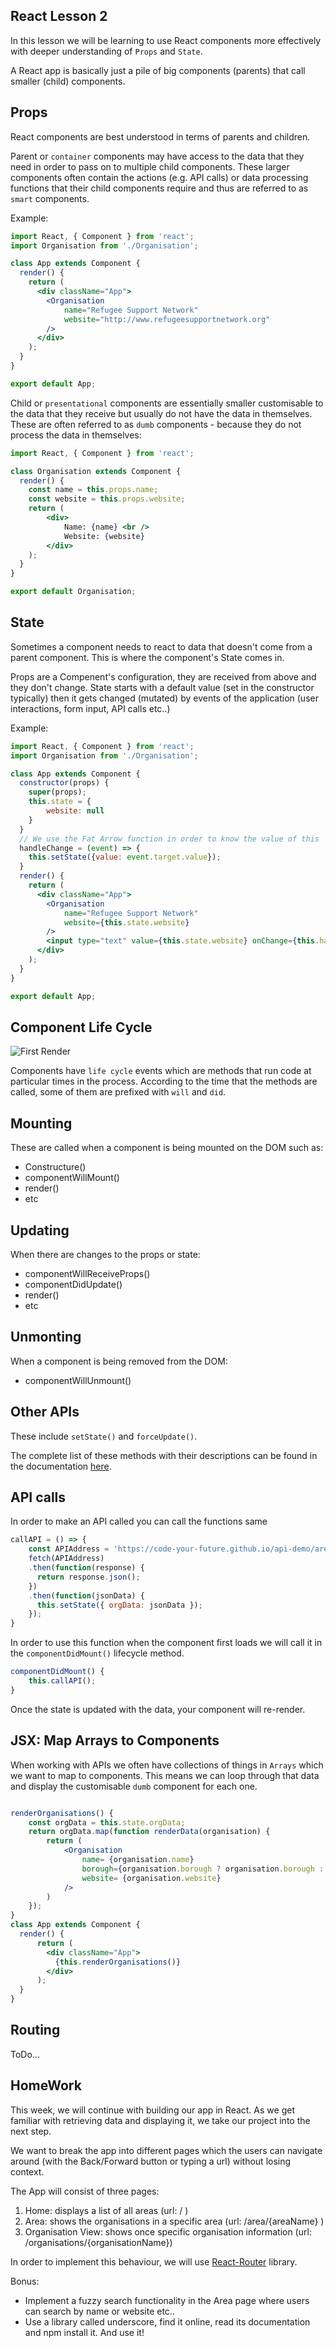 React Lesson 2
---
In this lesson we will be learning to use React components more effectively with deeper understanding of `Props` and `State`.

A React app is basically just a pile of big components (parents) that call smaller (child) components.

Props
---
React components are best understood in terms of parents and children.

Parent or `container` components may have access to the data that they need in order to pass on to multiple child components. These larger components often contain the actions (e.g. API calls) or data processing functions that their child components require and thus are referred to as `smart` components.

Example:
```jsx
import React, { Component } from 'react';
import Organisation from './Organisation';

class App extends Component {
  render() {
    return (
      <div className="App">
        <Organisation
            name="Refugee Support Network"
            website="http://www.refugeesupportnetwork.org"
        />
      </div>
    );
  }
}

export default App;

```

Child or `presentational` components are essentially smaller customisable to the data that they receive but usually do not have the data in themselves. These are often referred to as `dumb` components - because they do not process the data in themselves:

```jsx
import React, { Component } from 'react';

class Organisation extends Component {
  render() {
    const name = this.props.name;
    const website = this.props.website;
    return (
        <div>
            Name: {name} <br />
            Website: {website}
        </div>
    );
  }
}

export default Organisation;

```


State
---
Sometimes a component needs to react to data that doesn't come from a parent component. This is where the component's State comes in.

Props are a Compenent's configuration, they are received from above and they don't change.
State starts with a default value (set in the constructor typically) then it gets changed (mutated) by events of the application (user interactions, form input, API calls etc..)


Example:
```jsx
import React, { Component } from 'react';
import Organisation from './Organisation';

class App extends Component {
  constructor(props) {
    super(props);
    this.state = {
        website: null
    }
  }
  // We use the Fat Arrow function in order to know the value of this
  handleChange = (event) => {
    this.setState({value: event.target.value});
  }
  render() {
    return (
      <div className="App">
        <Organisation
            name="Refugee Support Network"
            website={this.state.website}
        />
        <input type="text" value={this.state.website} onChange={this.handleChange} />
      </div>
    );
  }
}

export default App;

```

Component Life Cycle
---
![First Render](/images/firstrender.png "Life Cycle Methods on the first render of a component")

Components have `life cycle` events which are methods that run code at particular times in the process. According to the time that the methods are called, some of them are prefixed with `will` and `did`.


Mounting
--
These are called when a component is being mounted on the DOM such as:

- Constructure()
- componentWillMount()
- render()
- etc

Updating
--
When there are changes to the props or state:

- componentWillReceiveProps()
- componentDidUpdate()
- render()
- etc

Unmonting
--
When a component is being removed from the DOM:

- componentWillUnmount()

Other APIs
--
These include `setState()` and `forceUpdate()`.

The complete list of these methods with their descriptions can be found in the documentation [here](https://facebook.github.io/react/docs/react-component.html).


API calls
---

In order to make an API called you can call the functions same

```jsx
callAPI = () => {
    const APIAddress = 'https://code-your-future.github.io/api-demo/area/All/index.json';
    fetch(APIAddress)
    .then(function(response) {
      return response.json();
    })
    .then(function(jsonData) {
      this.setState({ orgData: jsonData });
    });
}

```

In order to use this function when the component first loads we will call it in the `componentDidMount()` lifecycle method.

```jsx
componentDidMount() {
    this.callAPI();
}
```

Once the state is updated with the data, your component will re-render.

JSX: Map Arrays to Components
---
When working with APIs we often have collections of things in `Arrays` which we want to map to components. This means we can loop through that data and display the customisable `dumb` component for each one.

```jsx

renderOrganisations() {
    const orgData = this.state.orgData;
    return orgData.map(function renderData(organisation) {
        return (
            <Organisation
                name= {organisation.name}
                borough={organisation.borough ? organisation.borough : 'None'}
                website= {organisation.website}
            />
        )
    });
}
class App extends Component {
  render() {
      return (
        <div className="App">
          {this.renderOrganisations()}
        </div>
      );
  }
}

```
Routing
---
ToDo...

HomeWork
---
This week, we will continue with building our app in React. As we get familiar with retrieving data and displaying it, we take our project into the next step.

We want to break the app into different pages which the users can navigate around (with the Back/Forward button or typing a url) without losing context.

The App will consist of three pages:

1. Home: displays a list of all areas (url: / )
2. Area: shows the organisations in a specific area (url: /area/{areaName} )
3. Organisation View: shows once specific organisation information (url: /organisations/{organisationName})


In order to implement this behaviour, we will use [React-Router](https://github.com/ReactTraining/react-router) library.

Bonus:
* Implement a fuzzy search functionality in the Area page where users can search by name or website etc..
* Use a library called underscore, find it online, read its documentation and npm install it. And use it!
